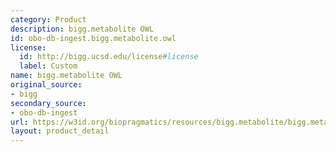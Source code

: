 ```yaml
---
category: Product
description: bigg.metabolite OWL
id: obo-db-ingest.bigg.metabolite.owl
license:
  id: http://bigg.ucsd.edu/license#license
  label: Custom
name: bigg.metabolite OWL
original_source:
- bigg
secondary_source:
- obo-db-ingest
url: https://w3id.org/biopragmatics/resources/bigg.metabolite/bigg.metabolite.owl
layout: product_detail
---
```

